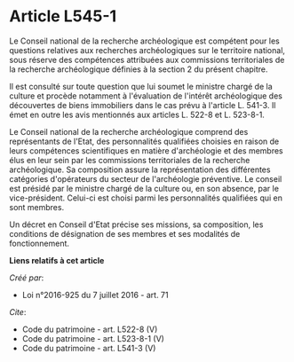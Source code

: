 # Article L545-1

Le Conseil national de la recherche archéologique est compétent pour les questions relatives aux recherches archéologiques
sur le territoire national, sous réserve des compétences attribuées aux commissions territoriales de la recherche
archéologique définies à la section 2 du présent chapitre.

Il est consulté sur toute question que lui soumet le ministre chargé de la culture et procède notamment à l'évaluation de
l'intérêt archéologique des découvertes de biens immobiliers dans le cas prévu à l'article L. 541-3. Il émet en outre les
avis mentionnés aux articles L. 522-8 et L. 523-8-1.

Le Conseil national de la recherche archéologique comprend des représentants de l'Etat, des personnalités qualifiées choisies
en raison de leurs compétences scientifiques en matière d'archéologie et des membres élus en leur sein par les commissions
territoriales de la recherche archéologique. Sa composition assure la représentation des différentes catégories d'opérateurs
du secteur de l'archéologie préventive. Le conseil est présidé par le ministre chargé de la culture ou, en son absence, par
le vice-président. Celui-ci est choisi parmi les personnalités qualifiées qui en sont membres.

Un décret en Conseil d'Etat précise ses missions, sa composition, les conditions de désignation de ses membres et ses
modalités de fonctionnement.

**Liens relatifs à cet article**

_Créé par_:

  - Loi n°2016-925 du 7 juillet 2016 - art. 71

_Cite_:

  - Code du patrimoine - art. L522-8 (V)
  - Code du patrimoine - art. L523-8-1 (V)
  - Code du patrimoine - art. L541-3 (V)
